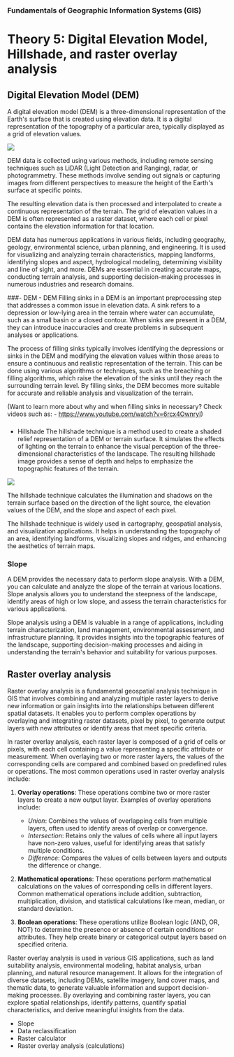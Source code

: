 
### Fundamentals of Geographic Information Systems (GIS)

# Theory 5: Digital Elevation Model, Hillshade, and raster overlay analysis

## Digital Elevation Model (DEM)
A digital elevation model (DEM) is a three-dimensional representation of the Earth's surface that is created using elevation data. It is a digital representation of the topography of a particular area, typically displayed as a grid of elevation values.

![](https://github.com/rowan8k/fundamentals-of-gis/blob/master/Assets/5_Theory/5_Theory_DEM_finland.png?raw=true)

DEM data is collected using various methods, including remote sensing techniques such as LiDAR (Light Detection and Ranging), radar, or photogrammetry. These methods involve sending out signals or capturing images from different perspectives to measure the height of the Earth's surface at specific points.

The resulting elevation data is then processed and interpolated to create a continuous representation of the terrain. The grid of elevation values in a DEM is often represented as a raster dataset, where each cell or pixel contains the elevation information for that location.

DEM data has numerous applications in various fields, including geography, geology, environmental science, urban planning, and engineering. It is used for visualizing and analyzing terrain characteristics, mapping landforms, identifying slopes and aspect, hydrological modeling, determining visibility and line of sight, and more. DEMs are essential in creating accurate maps, conducting terrain analysis, and supporting decision-making processes in numerous industries and research domains.

###- DEM
	- DEM
Filling sinks in a DEM is an important preprocessing step that addresses a common issue in elevation data. A sink refers to a depression or low-lying area in the terrain where water can accumulate, such as a small basin or a closed contour. When sinks are present in a DEM, they can introduce inaccuracies and create problems in subsequent analyses or applications. 

The process of filling sinks typically involves identifying the depressions or sinks in the DEM and modifying the elevation values within those areas to ensure a continuous and realistic representation of the terrain. This can be done using various algorithms or techniques, such as the breaching or filling algorithms, which raise the elevation of the sinks until they reach the surrounding terrain level. By filling sinks, the DEM becomes more suitable for accurate and reliable analysis and visualization of the terrain.

(Want to learn more about why and when filling sinks in necessary? Check videos such as:
	- https://www.youtube.com/watch?v=6rcx4OwnryI)

###
- Hillshade
The hillshade technique is a method used to create a shaded relief representation of a DEM or terrain surface. It simulates the effects of lighting on the terrain to enhance the visual perception of the three-dimensional characteristics of the landscape. The resulting hillshade image provides a sense of depth and helps to emphasize the topographic features of the terrain.

![](https://github.com/rowan8k/fundamentals-of-gis/blob/master/Assets/5_Theory/5_Theory_hillsade_finland.png?raw=true)

The hillshade technique calculates the illumination and shadows on the terrain surface based on the direction of the light source, the elevation values of the DEM, and the slope and aspect of each pixel. 

The hillshade technique is widely used in cartography, geospatial analysis, and visualization applications. It helps in understanding the topography of an area, identifying landforms, visualizing slopes and ridges, and enhancing the aesthetics of terrain maps.

### Slope
A DEM provides the necessary data to perform slope analysis. With a DEM, you can calculate and analyze the slope of the terrain at various locations. Slope analysis allows you to understand the steepness of the landscape, identify areas of high or low slope, and assess the terrain characteristics for various applications.

Slope analysis using a DEM is valuable in a range of applications, including terrain characterization, land management, environmental assessment, and infrastructure planning. It provides insights into the topographic features of the landscape, supporting decision-making processes and aiding in understanding the terrain's behavior and suitability for various purposes.

## Raster overlay analysis
Raster overlay analysis is a fundamental geospatial analysis technique in GIS that involves combining and analyzing multiple raster layers to derive new information or gain insights into the relationships between different spatial datasets. It enables you to perform complex operations by overlaying and integrating raster datasets, pixel by pixel, to generate output layers with new attributes or identify areas that meet specific criteria.

In raster overlay analysis, each raster layer is composed of a grid of cells or pixels, with each cell containing a value representing a specific attribute or measurement. When overlaying two or more raster layers, the values of the corresponding cells are compared and combined based on predefined rules or operations. The most common operations used in raster overlay analysis include:

1.  **Overlay operations**: These operations combine two or more raster layers to create a new output layer. Examples of overlay operations include:
    
    -   *Union*: Combines the values of overlapping cells from multiple layers, often used to identify areas of overlap or convergence.
    -   *Intersection*: Retains only the values of cells where all input layers have non-zero values, useful for identifying areas that satisfy multiple conditions.
    -   *Difference*: Compares the values of cells between layers and outputs the difference or change.

2.  **Mathematical operations**: These operations perform mathematical calculations on the values of corresponding cells in different layers. Common mathematical operations include addition, subtraction, multiplication, division, and statistical calculations like mean, median, or standard deviation.
    
3.  **Boolean operations**: These operations utilize Boolean logic (AND, OR, NOT) to determine the presence or absence of certain conditions or attributes. They help create binary or categorical output layers based on specified criteria.

Raster overlay analysis is used in various GIS applications, such as land suitability analysis, environmental modeling, habitat analysis, urban planning, and natural resource management. It allows for the integration of diverse datasets, including DEMs, satellite imagery, land cover maps, and thematic data, to generate valuable information and support decision-making processes. By overlaying and combining raster layers, you can explore spatial relationships, identify patterns, quantify spatial characteristics, and derive meaningful insights from the data.
- Slope
- Data reclassification
- Raster calculator
- Raster overlay analysis (calculations)


<!--stackedit_data:
eyJoaXN0b3J5IjpbMTIwODQwMDIwMSwxMTI3Mzc1NTE5LC0xOT
Q2Nzc1NDYxLDE4MDkwNTY3LDIwMTQxMjcxMTcsLTg4NTI5MDMz
MywtODk2MjI3MjgxLDk5NDcyMDE5MywtMzUxMDc2NTgwLC0xMz
kwMzMyMDUxXX0=
-->